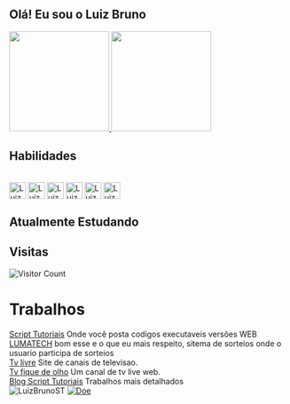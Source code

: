 ## Olá! Eu sou o Luiz Bruno
<div>
  <a href="https://github.com/LuizBrunoST">
    <img height="180em" src="https://github-readme-stats.vercel.app/api?username=LuizBrunoST&show_icons=true&theme=dark&include_all_commits=true&count_private=true"/>
    <img height="180em" src="https://github-readme-stats.vercel.app/api/top-langs/?username=LuizBrunoST&layout=compact&langs_count=7&theme=dark"/>
  </a>
</div>
  
## Habilidades
  
<div style="display: inline_block"><br>
  <img align="center" alt="LuizBrunoST-HTML" height="30" src="https://img.shields.io/badge/HTML5-E34F26?style=for-the-badge&logo=html5&logoColor=white">
  <img align="center" alt="LuizBrunoST-CSS" height="30" src="https://img.shields.io/badge/CSS3-1572B6?style=for-the-badge&logo=css3&logoColor=white">
  <img align="center" alt="LuizBrunoST-JS" height="30" src="https://img.shields.io/badge/JavaScript-F7DF1E?style=for-the-badge&logo=javascript&logoColor=black">
  <img align="center" alt="LuizBrunoST-JQ" height="30" src="https://img.shields.io/badge/JQuery-F7DF1E?style=for-the-badge&logo=jquery&logoColor=black">
  <img align="center" alt="LuizBrunoST-PHP" height="30" src="https://img.shields.io/badge/PHP-777BB4?style=for-the-badge&logo=php&logoColor=white">
  <img align="center" alt="LuizBrunoST-CSharp" height="30" src="https://img.shields.io/badge/C%23-8C1CFC?style=for-the-badge&logo=c-sharp&logoColor=white">
</div>
  
## Atualmente Estudando

## Visitas
  
![Visitor Count](https://profile-counter.glitch.me/LuizBrunoST/count.svg)
  
##

<div>
<h1>Trabalhos</h1>
  <div>
    <a href="http://scripttutoriais.provisorio.ws/" target="_blank" >Script Tutoriais</a>
    <span>Onde você posta codigos executaveis versões WEB</span>
  </div>
  <div>
    <a href="https://lumatechappsegames.com.br" target="_blank" >LUMATECH</a>
    <span>bom esse e o que eu mais respeito, sitema de sorteios onde o usuario participa de sorteios</span>
  </div>
    <div>
    <a href="http://tvlivre.imprensa.ws/" target="_blank" >Tv livre</a>
    <span>Site de canais de televisao.</span>
  </div>
  <div>
    <a href="http://tvfiquedeolho.com/" target="_blank" >Tv fique de olho</a>
    <span>Um canal de tv live web.</span>
  </div>
  <div>
    <a href="https://scripttutoriais.blogspot.com/" target="_blank" >Blog Script Tutoriais</a>
    <span>Trabalhos mais detalhados</span>
  </div>
</div>


<div style="display: inline_block;"> 
<img style="display: inline_block;" src="https://img.shields.io/youtube/channel/views/UC0VcBQlPa9t1dO9z7jGuk5A?style=social" alt="LuizBrunoST">

 
<a href="https://www.paypal.com/donate/?hosted_button_id=54V8JBM3G78N8" alt="Doe" title="Doe" target="_blank">
  <img  style="display: inline_block;" src="https://www.paypalobjects.com/pt_BR/BR/i/btn/btn_donateCC_LG.gif" alt="Doe">
</a>
</div>



